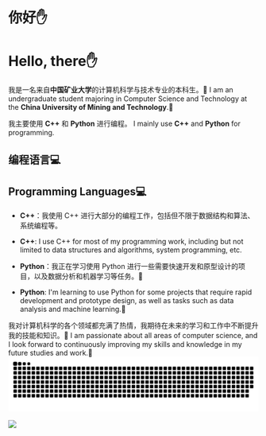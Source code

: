 # 你好✋
  
# Hello, there✋

我是一名来自**中国矿业大学**的计算机科学与技术专业的本科生。🔨
I am an undergraduate student majoring in Computer Science and Technology at the **China University of Mining and Technology**.🔨

我主要使用 **C++** 和 **Python** 进行编程。
I mainly use **C++** and **Python** for programming.

## 编程语言💻
## Programming Languages💻

- **C++**：我使用 C++ 进行大部分的编程工作，包括但不限于数据结构和算法、系统编程等。
- **C++**: I use C++ for most of my programming work, including but not limited to data structures and algorithms, system programming, etc.

- **Python**：我正在学习使用 Python 进行一些需要快速开发和原型设计的项目，以及数据分析和机器学习等任务。😤
- **Python**: I'm learning to use Python for some projects that require rapid development and prototype design, as well as tasks such as data analysis and machine learning.😤

我对计算机科学的各个领域都充满了热情，我期待在未来的学习和工作中不断提升我的技能和知识。👣
I am passionate about all areas of computer science, and I look forward to continuously improving my skills and knowledge in my future studies and work.👣
![](https://raw.githubusercontent.com/javadog-net/javadog-net/output/github-contribution-grid-snake.svg)

![](https://komarev.com/ghpvc/?username=666xz666)

<!---
666xz666/666xz666 is a ✨ special ✨ repository because its `README.md` (this file) appears on your GitHub profile.
You can click the Preview link to take a look at your changes.
--->
